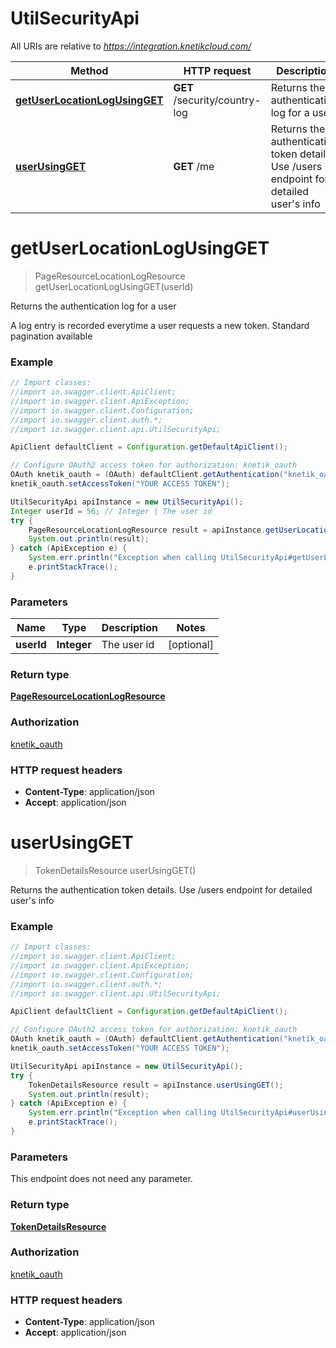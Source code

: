 # UtilSecurityApi

All URIs are relative to *https://integration.knetikcloud.com/*

Method | HTTP request | Description
------------- | ------------- | -------------
[**getUserLocationLogUsingGET**](UtilSecurityApi.md#getUserLocationLogUsingGET) | **GET** /security/country-log | Returns the authentication log for a user
[**userUsingGET**](UtilSecurityApi.md#userUsingGET) | **GET** /me | Returns the authentication token details. Use /users endpoint for detailed user&#39;s info


<a name="getUserLocationLogUsingGET"></a>
# **getUserLocationLogUsingGET**
> PageResourceLocationLogResource getUserLocationLogUsingGET(userId)

Returns the authentication log for a user

A log entry is recorded everytime a user requests a new token. Standard pagination available

### Example
```java
// Import classes:
//import io.swagger.client.ApiClient;
//import io.swagger.client.ApiException;
//import io.swagger.client.Configuration;
//import io.swagger.client.auth.*;
//import io.swagger.client.api.UtilSecurityApi;

ApiClient defaultClient = Configuration.getDefaultApiClient();

// Configure OAuth2 access token for authorization: knetik_oauth
OAuth knetik_oauth = (OAuth) defaultClient.getAuthentication("knetik_oauth");
knetik_oauth.setAccessToken("YOUR ACCESS TOKEN");

UtilSecurityApi apiInstance = new UtilSecurityApi();
Integer userId = 56; // Integer | The user id
try {
    PageResourceLocationLogResource result = apiInstance.getUserLocationLogUsingGET(userId);
    System.out.println(result);
} catch (ApiException e) {
    System.err.println("Exception when calling UtilSecurityApi#getUserLocationLogUsingGET");
    e.printStackTrace();
}
```

### Parameters

Name | Type | Description  | Notes
------------- | ------------- | ------------- | -------------
 **userId** | **Integer**| The user id | [optional]

### Return type

[**PageResourceLocationLogResource**](PageResourceLocationLogResource.md)

### Authorization

[knetik_oauth](../README.md#knetik_oauth)

### HTTP request headers

 - **Content-Type**: application/json
 - **Accept**: application/json

<a name="userUsingGET"></a>
# **userUsingGET**
> TokenDetailsResource userUsingGET()

Returns the authentication token details. Use /users endpoint for detailed user&#39;s info

### Example
```java
// Import classes:
//import io.swagger.client.ApiClient;
//import io.swagger.client.ApiException;
//import io.swagger.client.Configuration;
//import io.swagger.client.auth.*;
//import io.swagger.client.api.UtilSecurityApi;

ApiClient defaultClient = Configuration.getDefaultApiClient();

// Configure OAuth2 access token for authorization: knetik_oauth
OAuth knetik_oauth = (OAuth) defaultClient.getAuthentication("knetik_oauth");
knetik_oauth.setAccessToken("YOUR ACCESS TOKEN");

UtilSecurityApi apiInstance = new UtilSecurityApi();
try {
    TokenDetailsResource result = apiInstance.userUsingGET();
    System.out.println(result);
} catch (ApiException e) {
    System.err.println("Exception when calling UtilSecurityApi#userUsingGET");
    e.printStackTrace();
}
```

### Parameters
This endpoint does not need any parameter.

### Return type

[**TokenDetailsResource**](TokenDetailsResource.md)

### Authorization

[knetik_oauth](../README.md#knetik_oauth)

### HTTP request headers

 - **Content-Type**: application/json
 - **Accept**: application/json

